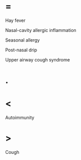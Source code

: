 # =

Hay fever

Nasal-cavity allergic inflammation

Seasonal allergy

Post-nasal drip

Upper airway cough syndrome

# .

# <

Autoimmunity

# >

Cough
